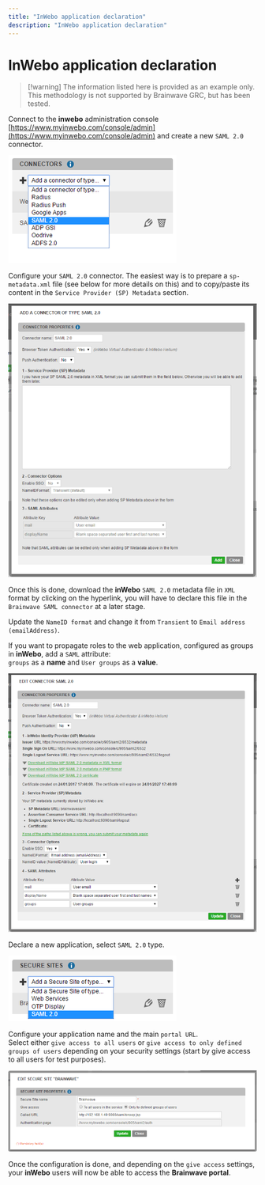```yaml
---
title: "InWebo application declaration"
description: "InWebo application declaration"
---
```


# InWebo application declaration

> [!warning] The information listed here is provided as an example only. This methodology is not supported by Brainwave GRC, but has been tested.

Connect to the **inwebo** administration console [https://www.myinwebo.com/console/admin](https://www.myinwebo.com/console/admin) and create a new `SAML 2.0` connector.  

![inwebo1](./images/inwebo1.png "inwebo1")

Configure your `SAML 2.0` connector. The easiest way is to prepare a `sp-metadata.xml` file (see below for more details on this) and to copy/paste its content in the `Service Provider (SP) Metadata` section.  

![inwebo2](./images/inwebo2.png "inwebo2")

Once this is done, download the **inWebo** `SAML 2.0` metadata file in `XML` format by clicking on the hyperlink, you will have to declare this file in the `Brainwave SAML connector` at a later stage.  

Update the `NameID format` and change it from `Transient` to `Email address (emailAddress)`.  

If you want to propagate roles to the web application, configured as groups in **inWebo**, add a `SAML` attribute:  
`groups` as a **name** and `User groups` as a **value**.  

![inwebo3](./images/inwebo3.png "inwebo3")

Declare a new application, select `SAML 2.0` type.  

![inwebo4](./images/inwebo4.png "inwebo4")

Configure your application name and the main `portal URL`.  
Select either `give access to all users` or `give access to only defined groups of users` depending on your security settings (start by give access to all users for test purposes).  

![inwebo5](./images/inwebo5.png "inwebo5")

Once the configuration is done, and depending on the `give access` settings, your **inWebo** users will now be able to access the **Brainwave portal**.  
